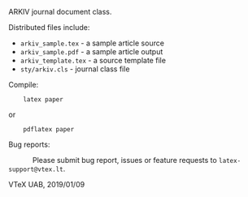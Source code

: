 ARKIV journal document class.

Distributed files include:

- `arkiv_sample.tex` - a sample article source
- `arkiv_sample.pdf` - a sample article output
- `arkiv_template.tex` - a source template file
- `sty/arkiv.cls` - journal class file

Compile:

```
    latex paper
```

or

```
    pdflatex paper
```

Bug reports:

&nbsp;&nbsp;&nbsp;&nbsp;&nbsp;&nbsp;&nbsp;&nbsp;&nbsp;&nbsp;&nbsp;
Please submit bug report, issues or feature requests to `latex-support@vtex.lt`.

VTeX UAB, 2019/01/09

